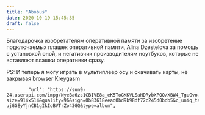 ```yaml
---
title: "Abobus"
date: 2020-10-19 15:45:35
draft: false
---
```


Благодарочка изобретателям оперативной памяти за изобретение подключаемых плашек оперативной памяти, Alina Dzestelova за помощь с установкой оной, и негативчик производителям ноутбуков, которые не вставляют плашки оперативки сразу.

PS: И теперь я могу играть в мультиплеер осу и скачивать карты, не закрывая browser Kreygasm

            "url": "https://sun9-24.userapi.com/impg/NyeBa6zs1CBIVE8a_eK5ToGKKVLSaHDRybXPQQ/XBW4_TguGvo.jpg?size=914x514&quality=96&sign=0b83618eead0bd9b98df72c245d0bdb5&c_uniq_tag=Imn6ivD3dJ3aIWx-ujGGEyYjnCB1gIkIoBVTrZo43GQ&type=album",

